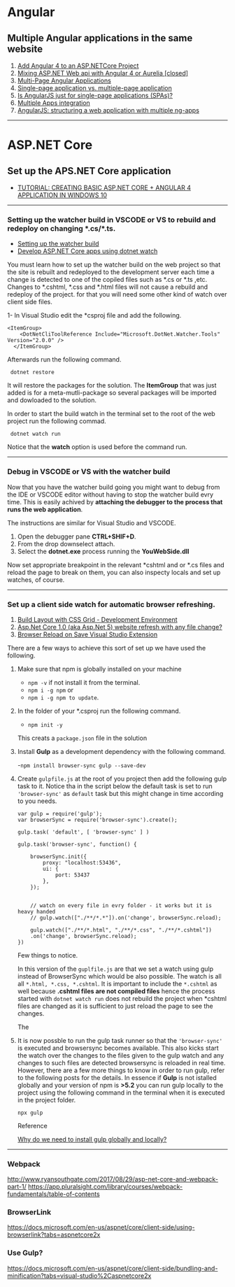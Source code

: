# Angular

## Multiple Angular applications in the same website

1. [Add Angular 4 to an ASP.NETCore Project
](https://stackoverflow.com/questions/44684179/add-angular-4-to-an-asp-netcore-project/44684239#44684239)
1. [Mixing ASP.NET Web api with Angular 4 or Aurelia [closed]
](https://stackoverflow.com/questions/45508979/mixing-asp-net-web-api-with-angular-4-or-aurelia)
1. [Multi-Page Angular Applications](https://www.learnhowtoprogram.com/javascript/angular-extended/multi-page-angular-applications)
1. [Single-page application vs. multiple-page application](https://medium.com/@NeotericEU/single-page-application-vs-multiple-page-application-2591588efe58)
1. [Is AngularJS just for single-page applications (SPAs)?
](https://stackoverflow.com/questions/15231251/is-angularjs-just-for-single-page-applications-spas)
1. [Multiple Apps integration](https://github.com/angular/angular-cli/wiki/stories-multiple-apps)
1. [AngularJS: structuring a web application with multiple ng-apps](https://softwareengineering.stackexchange.com/questions/239056/angularjs-structuring-a-web-application-with-multiple-ng-apps)

***
# ASP.NET Core

## Set up the APS.NET Core application

- [TUTORIAL: CREATING BASIC ASP.NET CORE + ANGULAR 4 APPLICATION IN WINDOWS 10](https://www.infopulse.com/blog/tutorial-creating-basic-asp-net-core-angular-4-application-in-windows-10/)
 
---

### Setting up the watcher build in VSCODE or VS to rebuild and redeploy on changing \*.cs/*.ts.

- [Setting up the watcher build](https://app.pluralsight.com/player?course=visual-studio-code-aspdotnet-projects&author=shawn-wildermuth&name=visual-studio-code-aspdotnet-projects-m3&clip=8&mode=live)
- [Develop ASP.NET Core apps using dotnet watch](https://docs.microsoft.com/en-us/aspnet/core/tutorials/dotnet-watch)

You must learn how to set up the watcher build on the web project so that the site is rebuilt and redeployed to the development server each time a change is detected to one of the copiled files such as *.cs or *.ts ,etc. Changes to *.cshtml, *.css and *.html files will not cause a rebuild and redeploy of the project. for that you will need some other kind of watch over client side files.

1- In Visual Studio edit the *csproj file and add the following.

```
<ItemGroup>
    <DotNetCliToolReference Include="Microsoft.DotNet.Watcher.Tools" Version="2.0.0" />
  </ItemGroup>
``` 

Afterwards run the following command.

``` dotnet restore``` 

It will restore the packages for the solution. The **ItemGroup** that was just added is for a meta-mutli-package so several packages will be imported and dowloaded to the solution. 

In order to start the build watch in the terminal set to the root of the web project run the following commad. 

``` dotnet watch run```

Notice that the **watch** option is used before the command run.

---

### Debug in VSCODE or VS with the watcher build

Now that you have the watcher build going you might want to debug from the IDE or VSCODE editor without having to stop the watcher build evry time. This is easily achived by **attaching the debugger to the process that runs the web application**. 

The instructions are similar for Visual Studio and VSCODE.

1. Open the debugger pane **CTRL+SHIF+D**.
2. From the drop downselect attach.
3. Select the **dotnet.exe** process running the **YouWebSide.dll**

Now set appropriate breakpoint in the relevant *cshtml and or *.cs files and reload the page to break on them, you can also inspecty locals and set up watches, of course.

---

### Set up a client side watch for automatic browser refreshing.

1. [Build Layout with CSS Grid - Development Environment](https://app.pluralsight.com/player?course=building-layouts-css-grid&author=gary-simon&name=5250b241-9183-439d-b8ec-c1e09e05cf66&clip=3&mode=live)
1. [Asp.Net Core 1.0 (aka Asp.Net 5) website refresh with any file change?
](https://stackoverflow.com/questions/35898746/asp-net-core-1-0-aka-asp-net-5-website-refresh-with-any-file-change)
1. [Browser Reload on Save Visual Studio Extension](https://marketplace.visualstudio.com/items?itemName=MadsKristensen.BrowserReloadonSave)

There are a few ways to achieve this sort of set up we have used the following.

1. Make sure that npm is globally installed on your machine 
    - ```npm -v``` if not install it from the terminal. 
    - ```npm i -g npm``` or 
    - ```npm i -g npm to update```.

2. In the folder of your *.csproj run the following command.
    - ```npm init -y```  

    This creats a ```package.json``` file in the solution

3. Install **Gulp** as a development dependency with the following command.

    -```npm install browser-sync gulp --save-dev```

4. Create ```gulpfile.js``` at the root of you project then add the following gulp task to it. Notice tha in the script below the default task is set to run ```'browser-sync'``` as ```default``` task but this might change in time according to you needs.

    ```
    var gulp = require('gulp');
    var browserSync = require('browser-sync').create();

    gulp.task( 'default', [ 'browser-sync' ] )

    gulp.task('browser-sync', function() {

        browserSync.init({        
            proxy: "localhost:53436",
            ui: {
                port: 53437
            },     
        });

        
        // watch on every file in evry folder - it works but it is heavy handed
        // gulp.watch(["./**/*.*"]).on('change', browserSync.reload);
        
        gulp.watch(["./**/*.html", "./**/*.css", "./**/*.cshtml"])
        .on('change', browserSync.reload);
    })  
    ```
    
    Few things to notice.
    
    In this version of the ```guplfile.js``` are that we set a watch using gulp instead of BrowserSync which would be also possible. The watch is all all ```*.html, *.css, *.cshtml```. It is important to include the ```*.cshtml``` as well because **.cshtml files are not compiled files** hence the process started with ```dotnet watch run``` does not rebuild the project when *cshtml files are changed as it is sufficient to just reload the page to see the changes. 

    The 


5. It is now possble to run the gulp task runner so that the ```'browser-sync'``` is executed and browsersync becomes available. This also kicks start the watch over the changes to the files given to the gulp watch and any changes to such files are detected browsersync is reloaded in real time.
However, there are a few more things to know in order to run gulp, refer to the following posts for the details. In essence if **Gulp** is not istalled globally and your version of npm is **>5.2** you can run gulp locally to the project using the following command in the terminal when it is executed in the project folder.

    ```npx gulp```

    Reference 
    
    [Why do we need to install gulp globally and locally?
](https://stackoverflow.com/questions/22115400/why-do-we-need-to-install-gulp-globally-and-locally)

---
### Webpack

http://www.ryansouthgate.com/2017/08/29/asp-net-core-and-webpack-part-1/
https://app.pluralsight.com/library/courses/webpack-fundamentals/table-of-contents

### BrowserLink

https://docs.microsoft.com/en-us/aspnet/core/client-side/using-browserlink?tabs=aspnetcore2x 

### Use Gulp?
https://docs.microsoft.com/en-us/aspnet/core/client-side/bundling-and-minification?tabs=visual-studio%2Caspnetcore2x